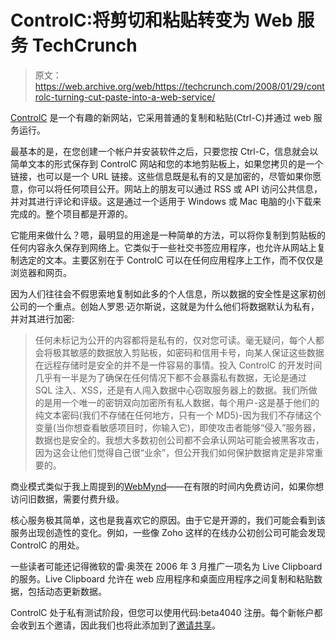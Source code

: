 # ControlC:将剪切和粘贴转变为 Web 服务 TechCrunch

> 原文：<https://web.archive.org/web/https://techcrunch.com/2008/01/29/controlc-turning-cut-paste-into-a-web-service/>

 [](https://web.archive.org/web/20230203091821/http://www.controlc.com/) [ControlC](https://web.archive.org/web/20230203091821/http://www.controlc.com/) 是一个有趣的新网站，它采用普通的复制和粘贴(Ctrl-C)并通过 web 服务运行。

最基本的是，在您创建一个帐户并安装软件之后，只要您按 Ctrl-C，信息就会以简单文本的形式保存到 ControlC 网站和您的本地剪贴板上，如果您拷贝的是一个链接，也可以是一个 URL 链接。这些信息既是私有的又是加密的，尽管如果你愿意，你可以将任何项目公开。网站上的朋友可以通过 RSS 或 API 访问公共信息，并对其进行评论和评级。这是通过一个适用于 Windows 或 Mac 电脑的小下载来完成的。整个项目都是开源的。

它能用来做什么？嗯，最明显的用途是一种简单的方法，可以将你复制到剪贴板的任何内容永久保存到网络上。它类似于一些社交书签应用程序，也允许从网站上复制选定的文本。主要区别在于 ControlC 可以在任何应用程序上工作，而不仅仅是浏览器和网页。

因为人们往往会不假思索地复制如此多的个人信息，所以数据的安全性是这家初创公司的一个重点。创始人罗恩·迈尔斯说，这就是为什么他们将数据默认为私有，并对其进行加密:

> 任何未标记为公开的内容都将是私有的，仅对您可读。毫无疑问，每个人都会将极其敏感的数据放入剪贴板，如密码和信用卡号，向某人保证这些数据在远程存储时是安全的并不是一件容易的事情。投入 ControlC 的开发时间几乎有一半是为了确保在任何情况下都不会暴露私有数据，无论是通过 SQL 注入、XSS，还是有人闯入数据中心窃取服务器上的数据。我们所做的是用一个唯一的密钥双向加密所有私人数据，每个用户-这是基于他们的纯文本密码(我们不存储在任何地方，只有一个 MD5)-因为我们不存储这个变量(当你想查看敏感项目时，你输入它)，即使攻击者能够“侵入”服务器，数据也是安全的。我想大多数初创公司都不会承认网站可能会被黑客攻击，因为这会让他们觉得自己很“业余”，但公开我们如何保护数据肯定是非常重要的。

商业模式类似于我上周提到的[WebMynd](https://web.archive.org/web/20230203091821/https://techcrunch.com/tag/webmynd/)——在有限的时间内免费访问，如果你想访问旧数据，需要付费升级。

核心服务极其简单，这也是我喜欢它的原因。由于它是开源的，我们可能会看到该服务出现创造性的变化。例如，一些像 Zoho 这样的在线办公初创公司可能会发现 ControlC 的用处。

一些读者可能还记得微软的雷·奥茨在 2006 年 3 月推广一项名为 Live Clipboard 的服务。Live Clipboard 允许在 web 应用程序和桌面应用程序之间复制和粘贴数据，包括动态更新数据。

ControlC 处于私有测试阶段，但您可以使用代码:beta4040 注册。每个新帐户都会收到五个邀请，因此我们也将此添加到了[邀请共享](https://web.archive.org/web/20230203091821/http://www.inviteshare.com/site.php?id=87)。